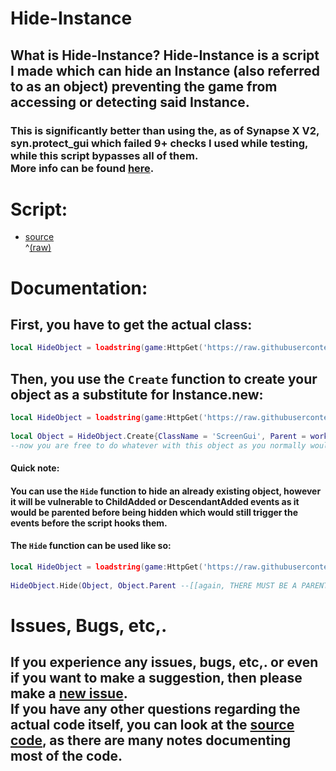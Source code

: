 # Hide-Instance
## What is Hide-Instance? Hide-Instance is a script I made which can hide an Instance (also referred to as an object) preventing the game from accessing or detecting said Instance.
### This is significantly better than using the, as of Synapse X V2, syn.protect_gui which failed 9+ checks I used while testing, while this script bypasses all of them.<br>More info can be found [here](/CHECKSINFO.md).

# Script:
- [source](/script/HideObject.lua)<br>^[(raw)](https://raw.githubusercontent.com/TechHog8984/Hide-Instance/main/script/HideObject.lua)

<!--
# !!Warning!! This script makes an object return nil when indexed!!!!
## What does this mean?<br>This means that if you are using this on a script's parent, then script.Parent will return nil even if the parent is a real object.
## How can I get around this?<br>You can get around this by using my [Gui To Lua plugin](https://github.com/TechHog8984/roblox-studio/tree/main/plugins/GuiToLuaV3) (NOT YET WORKING) if you are you working with a GUI.
-->

# Documentation:


## First, you have to get the actual class:
```lua
local HideObject = loadstring(game:HttpGet('https://raw.githubusercontent.com/TechHog8984/Hide-Instance/main/script/HideObject.lua'))()
```

## Then, you use the `Create` function to create your object as a substitute for Instance.new:
```lua
local HideObject = loadstring(game:HttpGet('https://raw.githubusercontent.com/TechHog8984/Hide-Instance/main/script/HideObject.lua'))()
    
local Object = HideObject.Create{ClassName = 'ScreenGui', Parent = workspace--[[THERE MUST BE A PARENT!!!!]], OtherNormalProperties = 'Go Here'}
--now you are free to do whatever with this object as you normally would
```

#### Quick note:
#### You can use the `Hide` function to hide an already existing object, however it will be vulnerable to ChildAdded or DescendantAdded events as it would be parented before being hidden which would still trigger the events before the script hooks them.

#### The `Hide` function can be used like so:
```lua
local HideObject = loadstring(game:HttpGet('https://raw.githubusercontent.com/TechHog8984/Hide-Instance/main/script/HideObject.lua'))()
    
HideObject.Hide(Object, Object.Parent --[[again, THERE MUST BE A PARENT!!!!]])
```

# Issues, Bugs, etc,.
## If you experience any issues, bugs, etc,. or even if you want to make a suggestion, then please make a [new issue](https://github.com/TechHog8984/Hide-Instance/issues/new).<br>If you have any other questions regarding the actual code itself, you can look at the [source code](/script/HideObject.lua), as there are many notes documenting most of the code.
